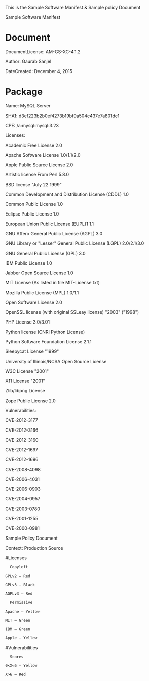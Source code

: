 This is the Sample Software Manifest & Sample policy Document

Sample Software Manifest

# Document

DocumentLicense: AM-GS-XC-4.1.2

Author: Gaurab Sanjel

DateCreated: December 4, 2015

# Package

Name: MySQL Server

SHA1: d3ef223b2b0ef4273b19bf9a504c437e7a801dc1

CPE: /a:mysql:mysql:3.23

Licenses: 

Academic Free License 2.0

Apache Software License 1.0/1.1/2.0

Apple Public Source License 2.0

Artistic license From Perl 5.8.0

BSD license "July 22 1999"

Common Development and Distribution License (CDDL)	1.0

Common Public License	1.0

Eclipse Public License 1.0

European Union Public License (EUPL)1 1.1

GNU Affero General Public License (AGPL) 3.0

GNU Library or "Lesser" General Public License (LGPL) 2.0/2.1/3.0

GNU General Public License (GPL) 3.0

IBM Public License 1.0

Jabber Open Source License 1.0

MIT License (As listed in file MIT-License.txt)

Mozilla Public License (MPL) 1.0/1.1

Open Software License 2.0

OpenSSL license (with original SSLeay license) "2003" ("1998")

PHP License 3.0/3.01

Python license (CNRI Python License)

Python Software Foundation License 2.1.1

Sleepycat License "1999"

University of Illinois/NCSA Open Source License	

W3C License "2001"

X11 License "2001"

Zlib/libpng License

Zope Public License 2.0

Vulnerabilities:

CVE-2012-3177

CVE-2012-3166

CVE-2012-3160

CVE-2012-1697

CVE-2012-1696

CVE-2008-4098

CVE-2006-4031

CVE-2006-0903

CVE-2004-0957

CVE-2003-0780

CVE-2001-1255

CVE-2000-0981

Sample Policy Document

Context: Production Source 

#Licenses

      Copyleft 
      
	GPLv2 – Red 
	
	GPLv3 – Black
	
	AGPLv3 – Red 
	
      Permissive 
      
	Apache – Yellow
	
	MIT – Green 
	
	IBM – Green
	
	Apple – Yellow

#Vulnerabilities 

      Scores
      
	0<X<6 – Yellow
	
	X>6 – Red


